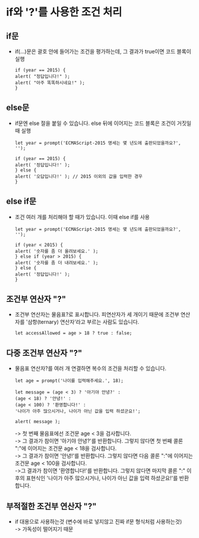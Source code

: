 # if와 '?'를 사용한 조건 처리
## if문
- if(...)문은 괄호 안에 들어가는 조건을 평가하는데, 그 결과가 true이면 코드 블록이 실행
    ```
    if (year == 2015) {
    alert( "정답입니다!" );
    alert( "아주 똑똑하시네요!" );
    }
    ```

## else문
- if문엔 else 절을 붙일 수 있습니다. else 뒤에 이어지는 코드 블록은 조건이 거짓일 때 실행
    ```
    let year = prompt('ECMAScript-2015 명세는 몇 년도에 출판되었을까요?', '');

    if (year == 2015) {
    alert( '정답입니다!' );
    } else {
    alert( '오답입니다!' ); // 2015 이외의 값을 입력한 경우
    }
    ```

## else if문
- 조건 여러 개를 처리해야 할 때가 있습니다. 이때 else if를 사용
    ```
    let year = prompt('ECMAScript-2015 명세는 몇 년도에 출판되었을까요?', '');

    if (year < 2015) {
    alert( '숫자를 좀 더 올려보세요.' );
    } else if (year > 2015) {
    alert( '숫자를 좀 더 내려보세요.' );
    } else {
    alert( '정답입니다!' );
    }
    ```

## 조건부 연산자 "?"
- 조건부 연산자는 물음표?로 표시합니다. 피연산자가 세 개이기 때문에 조건부 연산자를 '삼항(ternary) 연산자’라고 부르는 사람도 있습니다.
    ```
    let accessAllowed = age > 18 ? true : false;
    ```

## 다중 조건부 연산자 "?"
- 물음표 연산자?를 여러 개 연결하면 복수의 조건을 처리할 수 있습니다.
    ```
    let age = prompt('나이를 입력해주세요.', 18);

    let message = (age < 3) ? '아기야 안녕?' :
    (age < 18) ? '안녕!' :
    (age < 100) ? '환영합니다!' :
    '나이가 아주 많으시거나, 나이가 아닌 값을 입력 하셨군요!';

    alert( message );
    ```
    -> 첫 번째 물음표에선 조건문 age < 3을 검사합니다.<br>
    -> 그 결과가 참이면 '아기야 안녕?'를 반환합니다. 그렇지 않다면 첫 번째 콜론 ":"에 이어지는 조건문 age < 18을 검사합니다.<br>
    -> 그 결과가 참이면 '안녕!'를 반환합니다. 그렇지 않다면 다음 콜론 ":"에 이어지는 조건문 age < 100을 검사합니다.<br>
    ->그 결과가 참이면 '환영합니다!'를 반환합니다. 그렇지 않다면 마지막 콜론 ":" 이후의 표현식인 '나이가 아주 많으시거나, 나이가 아닌 값을 입력 하셨군요!'를 반환합니다.

## 부적절한 조건부 연산자 "?"
-  if 대용으로 사용하는것 (변수에 바로 넣지않고 진짜 if문 형식처럼 사용하는것)<br>
    -> 가독성이 떨어지기 때문